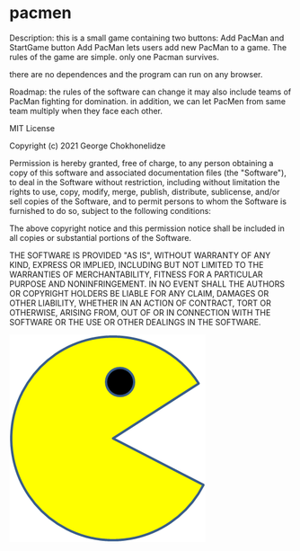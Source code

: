 # pacmen
Description:
this is a small game containing two buttons: Add PacMan and StartGame
button Add PacMan lets users add new PacMan to a game. 
The rules of the game are simple.
only one Pacman survives.

there are no dependences and the program can run on any browser.

Roadmap:
the rules of the software can change it may also include teams of PacMan fighting for domination.
in addition, we can let PacMen from same team multiply when they face each other.

MIT License

Copyright (c) 2021  George Chokhonelidze

Permission is hereby granted, free of charge, to any person obtaining a copy
of this software and associated documentation files (the "Software"), to deal
in the Software without restriction, including without limitation the rights
to use, copy, modify, merge, publish, distribute, sublicense, and/or sell
copies of the Software, and to permit persons to whom the Software is
furnished to do so, subject to the following conditions:

The above copyright notice and this permission notice shall be included in all
copies or substantial portions of the Software.

THE SOFTWARE IS PROVIDED "AS IS", WITHOUT WARRANTY OF ANY KIND, EXPRESS OR
IMPLIED, INCLUDING BUT NOT LIMITED TO THE WARRANTIES OF MERCHANTABILITY,
FITNESS FOR A PARTICULAR PURPOSE AND NONINFRINGEMENT. IN NO EVENT SHALL THE
AUTHORS OR COPYRIGHT HOLDERS BE LIABLE FOR ANY CLAIM, DAMAGES OR OTHER
LIABILITY, WHETHER IN AN ACTION OF CONTRACT, TORT OR OTHERWISE, ARISING FROM,
OUT OF OR IN CONNECTION WITH THE SOFTWARE OR THE USE OR OTHER DEALINGS IN THE
SOFTWARE.

<img src="images/PacMan1.png">
